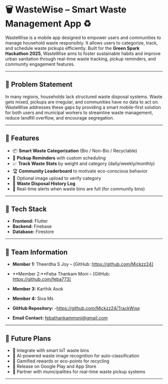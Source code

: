 # 🗑️ WasteWise – Smart Waste Management App ♻️

WasteWise is a mobile app designed to empower users and communities to manage household waste responsibly. It allows users to categorize, track, and schedule waste pickups efficiently. Built for the **Green Spark Hackathon 2025**, WasteWise aims to foster sustainable habits and improve urban sanitation through real-time waste tracking, pickup reminders, and community engagement features.

---

## 🚨 Problem Statement

In many regions, households lack structured waste disposal systems. Waste gets mixed, pickups are irregular, and communities have no data to act on. WasteWise addresses these gaps by providing a smart mobile-first solution for both users and municipal workers to streamline waste management, reduce landfill overflow, and encourage segregation.

---

## 🌟 Features

* 📦 **Smart Waste Categorization** (Bio / Non-Bio / Recyclable)
* 🧹 **Pickup Reminders** with custom scheduling
* 📈 **Track Waste Stats** by weight and category (daily/weekly/monthly)
* 🏆 **Community Leaderboard** to motivate eco-conscious behavior
* 📸 Optional image upload to verify category
* 🧾 **Waste Disposal History Log**
* 🔔 Real-time alerts when waste bins are full (for community bins)

---

## 🧰 Tech Stack

* **Frontend:** Flutter 
* **Backend:** Firebase 
* **Database:** Firestore 

---



## 👥 Team Information

* **Member 1:** Theerdha S Joy – [GitHub: https://github.com/Mickzz24]

* **Member 2:**Feba Thankam Moni  – [GitHub: https://github.com/feba773]

* **Member 3:** Karthik Asok

* **Member 4:** Siva Ms 

* **GitHub Repository:**  -https://github.com/Mickzz24/TrackWise

* **Email Contact:** febathankammoni@gmail.com

---

## 🎯 Future Plans

* 🔗 Integrate with smart IoT waste bins
* 🤖 AI-powered waste image recognition for auto-classification
* 🎁 Gamified rewards or eco-points for recycling
* 📱 Release on Google Play and App Store
* 👥 Partner with municipalities for real-time waste pickup systems

---
